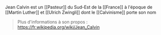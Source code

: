 Jean Calvin est un [[Pasteur]] du Sud-Est de la [[France]] à l'époque de [[Martin Luther]] et [[Ulrich Zwingli]] dont le [[Calvinisme]] porte son nom
>Plus d'informations à son propos : https://fr.wikipedia.org/wiki/Jean_Calvin